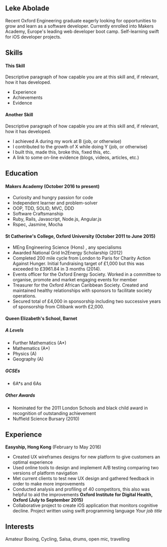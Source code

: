 ## Leke Abolade

Recent Oxford Engineering graduate eagerly looking for opportunities to grow and learn as a software developer. Currently enrolled into Makers Academy, Europe's leading web developer boot camp. Self-learning swift for iOS developer projects.

## Skills

#### This Skill

Descriptive paragraph of how capable you are at this skill and, if relevant, how it has developed.

- Experience
- Achievements
- Evidence

#### Another Skill

Descriptive paragraph of how capable you are at this skill and, if relevant, how it has developed.

- I achieved A during my work at B (job, or otherwise)
- I contributed to the growth of X while doing Y (job, or otherwise)
- I built this, made this, broke this, fixed this, etc.
- A link to some on-line evidence (blogs, videos, articles, etc.)

## Education

#### Makers Academy (October 2016 to present)

- Curiosity and hungry passion for code
- Independent learner and problem-solver
- OOP, TDD, SOLID, MVC, DDD
- Software Craftsmanship
- Ruby, Rails, Javascript, Node.js, Angular.js
- Rspec, Jasmine, Mocha

#### St Catherine's College, Oxford University (October 2011 to June 2015)

- MEng Engineering Science (Hons) , any specialisms
- Awarded National Grid In2Energy Scholarship (2012)
- Completed 200 mile cycle from London to Paris for Charity Action Against Hunger. Initial fundraising target of £1,000 but   this was exceeded to £3961.84 in 3 months (2014).
- Events officer for the Oxford Energy Society. Worked in a committee to organise, promote and market engaging events for member
- Treasurer for the Oxford African Caribbean Society. Created and maintained healthy relationships with sponsors to facilitate society operations.
- Secured total of £4,000 in sponsorship including two successive years of sponsorship from Citibank worth £2,000.

#### Queen Elizabeth's School, Barnet

##### A Levels

- Further Mathematics (A*)
- Mathematics (A*)
- Physics (A)
- Geography (A)

##### GCSEs 
- 6A*s and 6As

##### Other Awards
- Nominated for the 2011 London Schools and black child award in recognition of outstanding achievement
- Nuffield Science Bursary (2010)



## Experience

**Easyship, Hong Kong** (February to May 2016)    
- Created UX wireframes designs for new platform to give customers an optimal experience
- Used online tools to design and implement A/B testing comparing two versions of platform navigation
- Met current clients to test new UX design and gathered feedback in order to make more improvements
- Conducted analysis and profiling of 40 competitors, this also was helpful to aid the improvements
**Oxford Institute for Digital Health, Oxford (July to September 2015)**
- Collaborative project to create iOS application that monitors cognitive decline. Project written using swift programming language
*Your job title*  

## Interests 

Amateur Boxing, Cycling, Salsa, drums, open mic, travelling
